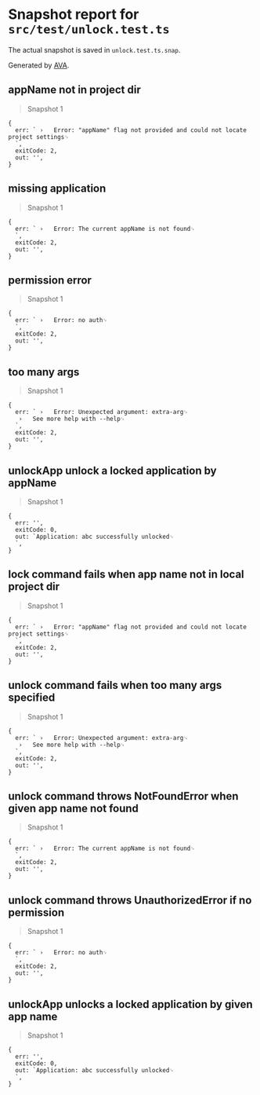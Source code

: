 # Snapshot report for `src/test/unlock.test.ts`

The actual snapshot is saved in `unlock.test.ts.snap`.

Generated by [AVA](https://ava.li).

## appName not in project dir

> Snapshot 1

    {
      err: ` ›   Error: "appName" flag not provided and could not locate project settings␊
      `,
      exitCode: 2,
      out: '',
    }

## missing application

> Snapshot 1

    {
      err: ` ›   Error: The current appName is not found␊
      `,
      exitCode: 2,
      out: '',
    }

## permission error

> Snapshot 1

    {
      err: ` ›   Error: no auth␊
      `,
      exitCode: 2,
      out: '',
    }

## too many args

> Snapshot 1

    {
      err: ` ›   Error: Unexpected argument: extra-arg␊
       ›   See more help with --help␊
      `,
      exitCode: 2,
      out: '',
    }

## unlockApp unlock a locked application by appName

> Snapshot 1

    {
      err: '',
      exitCode: 0,
      out: `Application: abc successfully unlocked␊
      `,
    }

## lock command fails when app name not in local project dir

> Snapshot 1

    {
      err: ` ›   Error: "appName" flag not provided and could not locate project settings␊
      `,
      exitCode: 2,
      out: '',
    }

## unlock command fails when too many args specified

> Snapshot 1

    {
      err: ` ›   Error: Unexpected argument: extra-arg␊
       ›   See more help with --help␊
      `,
      exitCode: 2,
      out: '',
    }

## unlock command throws NotFoundError when given app name not found

> Snapshot 1

    {
      err: ` ›   Error: The current appName is not found␊
      `,
      exitCode: 2,
      out: '',
    }

## unlock command throws UnauthorizedError if no permission

> Snapshot 1

    {
      err: ` ›   Error: no auth␊
      `,
      exitCode: 2,
      out: '',
    }

## unlockApp unlocks a locked application by given app name

> Snapshot 1

    {
      err: '',
      exitCode: 0,
      out: `Application: abc successfully unlocked␊
      `,
    }
